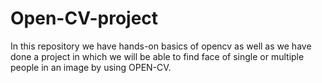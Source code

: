 # Open-CV-project
In this repository we have hands-on basics of opencv as well as we have done a project in which we will be able to find face of single or multiple people in an image by using OPEN-CV.

